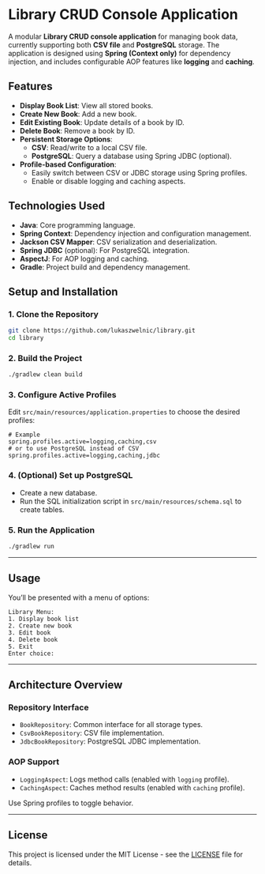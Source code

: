# Library CRUD Console Application

A modular **Library CRUD console application** for managing book data, currently supporting both **CSV file** and **PostgreSQL** storage. The application is designed using **Spring (Context only)** for dependency injection, and includes configurable AOP features like **logging** and **caching**.

## Features

- **Display Book List**: View all stored books.
- **Create New Book**: Add a new book.
- **Edit Existing Book**: Update details of a book by ID.
- **Delete Book**: Remove a book by ID.
- **Persistent Storage Options**:
  - **CSV**: Read/write to a local CSV file.
  - **PostgreSQL**: Query a database using Spring JDBC (optional).
- **Profile-based Configuration**:
  - Easily switch between CSV or JDBC storage using Spring profiles.
  - Enable or disable logging and caching aspects.

## Technologies Used

- **Java**: Core programming language.
- **Spring Context**: Dependency injection and configuration management.
- **Jackson CSV Mapper**: CSV serialization and deserialization.
- **Spring JDBC** (optional): For PostgreSQL integration.
- **AspectJ**: For AOP logging and caching.
- **Gradle**: Project build and dependency management.

## Setup and Installation

### 1. Clone the Repository

```bash
git clone https://github.com/lukaszwelnic/library.git
cd library
````

### 2. Build the Project

```bash
./gradlew clean build
```

### 3. Configure Active Profiles

Edit `src/main/resources/application.properties` to choose the desired profiles:

```properties
# Example
spring.profiles.active=logging,caching,csv
# or to use PostgreSQL instead of CSV
spring.profiles.active=logging,caching,jdbc
```

### 4. (Optional) Set up PostgreSQL

* Create a new database.
* Run the SQL initialization script in `src/main/resources/schema.sql` to create tables.

### 5. Run the Application

```bash
./gradlew run
```

---

## Usage

You’ll be presented with a menu of options:

```
Library Menu:
1. Display book list
2. Create new book
3. Edit book
4. Delete book
5. Exit
Enter choice: 
```

---

## Architecture Overview

### Repository Interface

* `BookRepository`: Common interface for all storage types.
* `CsvBookRepository`: CSV file implementation.
* `JdbcBookRepository`: PostgreSQL JDBC implementation.

### AOP Support

* `LoggingAspect`: Logs method calls (enabled with `logging` profile).
* `CachingAspect`: Caches method results (enabled with `caching` profile).

Use Spring profiles to toggle behavior.

---

## License
This project is licensed under the MIT License - see the [LICENSE](LICENSE) file for details.